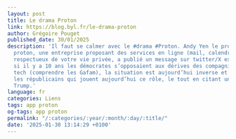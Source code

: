 ```yaml
---
layout: post
title: Le drama Proton
link: https://blog.byl.fr/le-drama-proton
author: Grégoire Pouget
published_date: 30/01/2025
description: 'Il faut se calmer avec le #drama #Proton. Andy Yen le propriétaire de
  proton, une entreprise proposant des services en ligne (mail, calendrier, drive)
  respectueux de votre vie privée, a publié un message sur twitter/X expliquant que
  si il y a 10 ans les démocrates s’opposaient aux dérives des compagnies de la big
  tech (comprendre les Gafam), la situation est aujourd’hui inverse et ce sont aujourd’hui
  les républicains qui jouent aujourd’hui ce rôle, le tout en citant un message de
  Trump.'
language: fr
categories: Liens
tags: app proton
og-tags: app proton
permalink: "/:categories/:year/:month/:day/:title/"
date: '2025-01-30 13:14:29 +0100'
---
```

